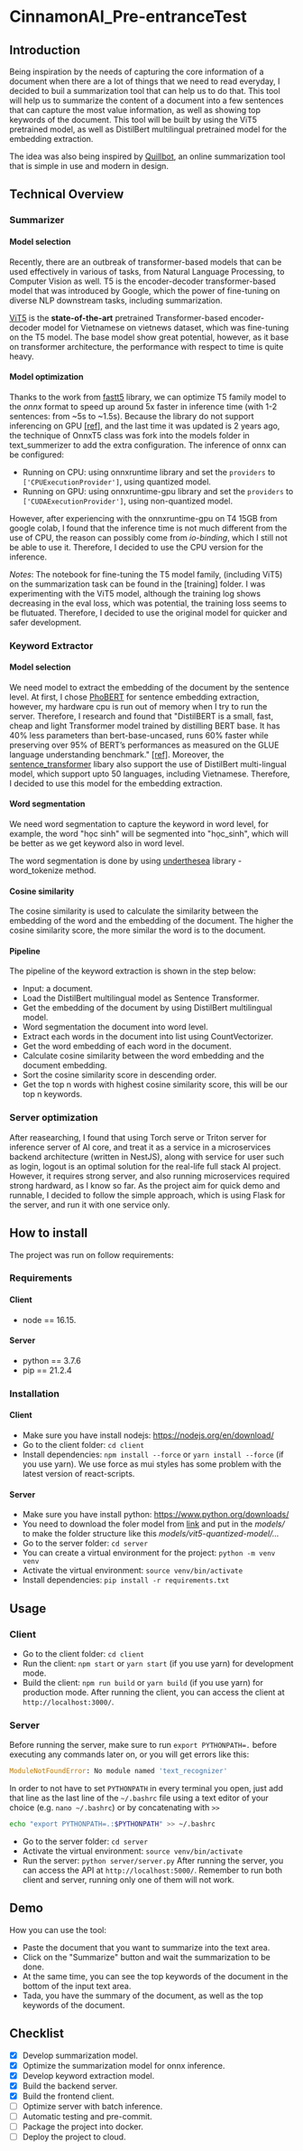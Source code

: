 # CinnamonAI_Pre-entranceTest
## Introduction
Being inspiration by the needs of capturing the core information of a document when there are a lot of things that we need to read everyday, I decided to buil a summarization tool that can help us to do that. This tool will help us to summarize the content of a document into a few sentences that can capture the most value information, as well as showing top keywords of the document. This tool will be built by using the ViT5 pretrained model, as well as DistilBert multilingual pretrained model for the embedding extraction.

The idea was also being inspired by [Quillbot](https://quillbot.com/summarize), an online summarization tool that is simple in use and modern in design.
## Technical Overview
### Summarizer
#### Model selection
Recently, there are an outbreak of transformer-based models that can be used effectively in various of tasks, from Natural Language Processing, to Computer Vision as well. T5 is the encoder-decoder transformer-based model that was introduced by Google, which the power of fine-tuning on diverse NLP downstream tasks, including summarization.

[ViT5](https://huggingface.co/VietAI/vit5-base-vietnews-summarization) is the **state-of-the-art** pretrained Transformer-based encoder-decoder model for Vietnamese on vietnews dataset, which was fine-tuning on the T5 model. The base model show great potential, however, as it base on transformer architecture, the performance with respect to time is quite heavy.

#### Model optimization
Thanks to the work from [fastt5](https://github.com/Ki6an/fastT5) library, we can optimize T5 family model to the *onnx* format to speed up around 5x faster in inference time (with 1-2 sentences: from ~5s to ~1.5s). Because the library do not support inferencing on GPU [[ref]](https://github.com/Ki6an/fastT5/issues/34), and the last time it was updated is 2 years ago, the technique of OnnxT5 class was fork into the models folder in text_summerizer to add the extra configuration. The inference of onnx can be configured:
- Running on CPU: using onnxruntime library and set the `providers` to `['CPUExecutionProvider']`, using quantized model.
- Running on GPU: using onnxruntime-gpu library and set the `providers` to `['CUDAExecutionProvider']`, using non-quantized model.

However, after experiencing with the onnxruntime-gpu on T4 15GB from google colab, I found that the inference time is not much different from the use of CPU, the reason can possibly come from *io-binding*, which I still not be able to use it. Therefore, I decided to use the CPU version for the inference.

*Notes*: The notebook for fine-tuning the T5 model family, (including ViT5) on the summarization task can be found in the [training] folder. I was experimenting with the ViT5 model, although the training log shows decreasing in the eval loss, which was potential, the training loss seems to be flutuated. Therefore, I decided to use the original model for quicker and safer development.
### Keyword Extractor
#### Model selection
We need model to extract the embedding of the document by the sentence level. At first, I chose [PhoBERT](https://huggingface.co/VoVanPhuc/sup-SimCSE-VietNamese-phobert-base) for sentence embedding extraction, however, my hardware cpu is run out of memory when I try to run the server. Therefore, I research and found that "DistilBERT is a small, fast, cheap and light Transformer model trained by distilling BERT base. It has 40% less parameters than bert-base-uncased, runs 60% faster while preserving over 95% of BERT’s performances as measured on the GLUE language understanding benchmark." [[ref]](https://huggingface.co/docs/transformers/model_doc/distilbert).
Moreover, the [sentence_transformer](https://www.sbert.net/docs/pretrained_models.html) libary also support the use of DistilBert multi-lingual model, which support upto 50 languages, including Vietnamese. Therefore, I decided to use this model for the embedding extraction.

#### Word segmentation
We need word segmentation to capture the keyword in word level, for example, the word "học sinh" will be segmented into "học_sinh", which will be better as we get keyword also in word level.

The word segmentation is done by using [underthesea](https://github.com/undertheseanlp/underthesea) library - word_tokenize method.

#### Cosine similarity
The cosine similarity is used to calculate the similarity between the embedding of the word and the embedding of the document. The higher the cosine similarity score, the more similar the word is to the document.

#### Pipeline
The pipeline of the keyword extraction is shown in the step below:
- Input: a document.
- Load the DistilBert multilingual model as Sentence Transformer.
- Get the embedding of the document by using DistilBert multilingual model.
- Word segmentation the document into word level.
- Extract each words in the document into list using CountVectorizer.
- Get the word embedding of each word in the document.
- Calculate cosine similarity between the word embedding and the document embedding.
- Sort the cosine similarity score in descending order.
- Get the top n words with highest cosine similarity score, this will be our top n keywords.
### Server optimization
After reasearching, I found that using Torch serve or Triton server for inference server of AI core, and treat it as a service in a microservices backend architecture (written in NestJS), along with service for user such as login, logout is an optimal solution for the real-life full stack AI project. However, it requires strong server, and also running microservices required strong hardward, as I know so far. As the project aim for quick demo and runnable, I decided to follow the simple approach, which is using Flask for the server, and run it with one service only.
## How to install
The project was run on follow requirements:
### Requirements
#### Client
- node == 16.15.
#### Server
- python == 3.7.6
- pip == 21.2.4

### Installation
#### Client
- Make sure you have install nodejs: https://nodejs.org/en/download/
- Go to the client folder: `cd client`
- Install dependencies: `npm install --force` or `yarn install --force` (if you use yarn). We use force as mui styles has some problem with the latest version of react-scripts.

#### Server
- Make sure you have install python: https://www.python.org/downloads/
- You need to download the foler model from [link](https://drive.google.com/drive/folders/1gV6JBp8q1hwnk2p5gjJ_MhKE1lZyr6ru?usp=sharing) and put in the *models/* to make the folder structure like this *models/vit5-quantized-model/...*
- Go to the server folder: `cd server`
- You can create a virtual environment for the project: `python -m venv venv`
- Activate the virtual environment: `source venv/bin/activate`
- Install dependencies: `pip install -r requirements.txt`

## Usage
### Client
- Go to the client folder: `cd client`
- Run the client: `npm start` or `yarn start` (if you use yarn) for development mode.
- Build the client: `npm run build` or `yarn build` (if you use yarn) for production mode.
After running the client, you can access the client at `http://localhost:3000/`.
### Server
Before running the server, make sure to run `export PYTHONPATH=.` before executing any commands later on, or you will get errors like this:
```python
ModuleNotFoundError: No module named 'text_recognizer'
```

In order to not have to set `PYTHONPATH` in every terminal you open, just add that line as the last line of the `~/.bashrc` file using a text editor of your choice (e.g. `nano ~/.bashrc`) or by concatenating with `>>`
```bash
echo "export PYTHONPATH=.:$PYTHONPATH" >> ~/.bashrc
```
- Go to the server folder: `cd server`
- Activate the virtual environment: `source venv/bin/activate`
- Run the server: `python server/server.py`
After running the server, you can access the API at `http://localhost:5000/`.
Remember to run both client and server, running only one of them will not work.
## Demo
How you can use the tool:
- Paste the document that you want to summarize into the text area.
- Click on the "Summarize" button and wait the summarization to be done.
- At the same time, you can see the top keywords of the document in the bottom of the input text area.
- Tada, you have the summary of the document, as well as the top keywords of the document.

## Checklist
- [x] Develop summarization model.
- [x] Optimize the summarization model for onnx inference.
- [x] Develop keyword extraction model.
- [x] Build the backend server.
- [x] Build the frontend client.
- [ ] Optimize server with batch inference.
- [ ] Automatic testing and pre-commit.
- [ ] Package the project into docker.
- [ ] Deploy the project to cloud.